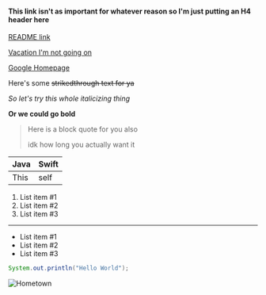 #### This link isn't as important for whatever reason so I'm just putting an H4 header here
[README link](https://github.com/mercyellen/markdownPractice/blob/master/README.md)

[Vacation I'm not going on](https://media.coindesk.com/uploads/2017/11/aruba-caribbean--e1511749619496.jpg)

[Google Homepage](https://www.google.com)

Here's some ~~strikedthrough text for ya~~

*So let's try this whole italicizing thing*

**Or we could go bold**

>Here is a block quote for you also
>
>idk how long you actually want it

Java | Swift
---- | -----
This | self

1. List item #1
2. List item #2
3. List item #3

---

- List item #1
- List item #2
- List item #3

``` Java
System.out.println("Hello World");
```

![Hometown](/desktop/carthage.jpg)
